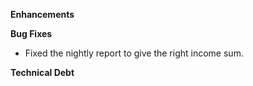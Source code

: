 **Enhancements**

**Bug Fixes**

- Fixed the nightly report to give the right income sum.


**Technical Debt**

